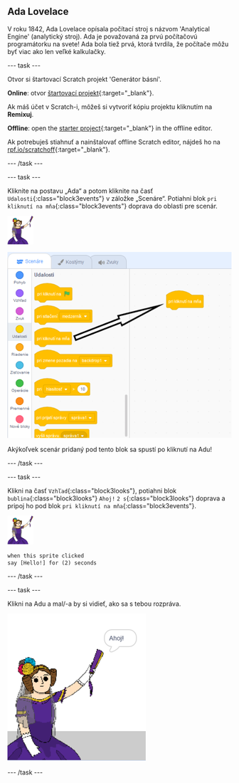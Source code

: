 ## Ada Lovelace

V roku 1842, Ada Lovelace opísala počítací stroj s názvom 'Analytical Engine' (analytický stroj). Ada je považovaná za prvú počítačovú programátorku na svete! Ada bola tiež prvá, ktorá tvrdila, že počítače môžu byť viac ako len veľké kalkulačky.

\--- task \---

Otvor si štartovací Scratch projekt 'Generátor básní'.

**Online**: otvor [štartovací projekt](http://rpf.io/poetry-on){:target="_blank"}.

Ak máš účet v Scratch-i, môžeš si vytvoriť kópiu projektu kliknutím na **Remixuj**.

**Offline**: open the [starter project](http://rpf.io/p/en/poetry-generator-go){:target="_blank"} in the offline editor.

Ak potrebuješ stiahnuť a nainštalovať offline Scratch editor, nájdeš ho na [rpf.io/scratchoff](http://rpf.io/scratchoff){:target="_blank"}.

\--- /task \---

\--- task \---

Kliknite na postavu „Ada“ a potom kliknite na časť `Udalosti`{:class="block3events"} v záložke „Scenáre“. Potiahni blok `pri kliknutí na mňa`{:class="block3events"} doprava do oblasti pre scenár.

![postava ada](images/ada-sprite.png)

![ťahaj blok po kliknutí na postavu](images/poetry-click.png)

Akýkoľvek scenár pridaný pod tento blok sa spustí po kliknutí na Adu!

\--- /task \---

\--- task \---

Klikni na časť `Vzhľad`{:class="block3looks"}, potiahni blok `bublina`{:class="block3looks"} `Ahoj!` `2 s`{:class="block3looks"} doprava a pripoj ho pod blok `pri kliknutí na mňa`{:class="block3events"}.

![postava ada](images/ada-sprite.png)

```blocks3
when this sprite clicked
say [Hello!] for (2) seconds
```

\--- /task \---

\--- task \---

Klikni na Adu a mal/-a by si vidieť, ako sa s tebou rozpráva.

![snímka obrazovky](images/poetry-say-test.png)

\--- /task \---